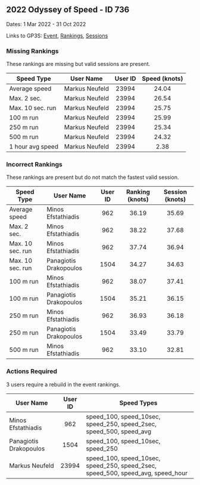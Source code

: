 ## 2022 Odyssey of Speed - ID 736

Dates: 1 Mar 2022 - 31 Oct 2022

Links to GP3S: [Event](https://www.gps-speedsurfing.com/default.aspx?mnu=event&val=736), [Rankings](https://www.gps-speedsurfing.com/default.aspx?mnu=eventranking&val=736), [Sessions](https://www.gps-speedsurfing.com/default.aspx?mnu=eventsessions&val=736)

### Missing Rankings

These rankings are missing but valid sessions are present.

| Speed Type | User Name | User ID | Speed (knots) |
| ---------- | --------- | :-----: | :-----------: |
| Average speed | Markus Neufeld | 23994 | 24.04 |
| Max. 2 sec. | Markus Neufeld | 23994 | 26.54 |
| Max. 10 sec. run | Markus Neufeld | 23994 | 25.75 |
| 100 m run | Markus Neufeld | 23994 | 25.99 |
| 250 m run | Markus Neufeld | 23994 | 25.34 |
| 500 m run | Markus Neufeld | 23994 | 24.32 |
| 1 hour avg speed | Markus Neufeld | 23994 | 2.38 |

### Incorrect Rankings

These rankings are present but do not match the fastest valid session.

| Speed Type | User Name | User ID | Ranking (knots) | Session (knots) |
| ---------- | --------- | :-----: | :-------------: | :-------------: |
| Average speed | Minos Efstathiadis | 962 | 36.19 | 35.69 |
| Max. 2 sec. | Minos Efstathiadis | 962 | 38.22 | 37.68 |
| Max. 10 sec. run | Minos Efstathiadis | 962 | 37.74 | 36.94 |
| Max. 10 sec. run | Panagiotis Drakopoulos | 1504 | 34.27 | 34.63 |
| 100 m run | Minos Efstathiadis | 962 | 38.07 | 37.41 |
| 100 m run | Panagiotis Drakopoulos | 1504 | 35.21 | 36.15 |
| 250 m run | Minos Efstathiadis | 962 | 36.93 | 36.18 |
| 250 m run | Panagiotis Drakopoulos | 1504 | 33.49 | 33.79 |
| 500 m run | Minos Efstathiadis | 962 | 33.10 | 32.81 |

### Actions Required

3 users require a rebuild in the event rankings.

| User Name | User ID | Speed Types |
| --------- | :-----: | ----------- |
| Minos Efstathiadis | 962 | speed_100, speed_10sec, speed_250, speed_2sec, speed_500, speed_avg |
| Panagiotis Drakopoulos | 1504 | speed_100, speed_10sec, speed_250 |
| Markus Neufeld | 23994 | speed_100, speed_10sec, speed_250, speed_2sec, speed_500, speed_avg, speed_hour |
